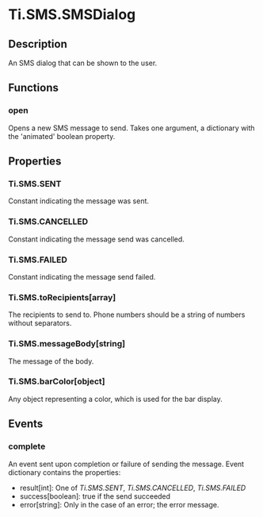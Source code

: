 # Ti.SMS.SMSDialog

## Description

An SMS dialog that can be shown to the user.

## Functions

### open

Opens a new SMS message to send.  Takes one argument, a dictionary with the 'animated'
boolean property.

## Properties

### Ti.SMS.SENT

Constant indicating the message was sent.

### Ti.SMS.CANCELLED

Constant indicating the message send was cancelled.

### Ti.SMS.FAILED

Constant indicating the message send failed.

### Ti.SMS.toRecipients[array]

The recipients to send to.  Phone numbers should be a string of numbers without
separators.

### Ti.SMS.messageBody[string]

The message of the body.

### Ti.SMS.barColor[object]

Any object representing a color, which is used for the bar display.

## Events

### complete

An event sent upon completion or failure of sending the message.  Event dictionary
contains the properties:

* result[int]: One of _Ti.SMS.SENT_, _Ti.SMS.CANCELLED_, _Ti.SMS.FAILED_
* success[boolean]: true if the send succeeded
* error[string]: Only in the case of an error; the error message.